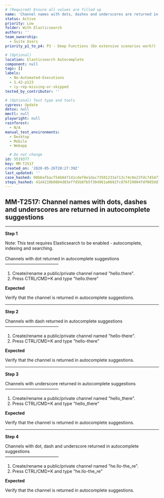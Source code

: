 ```yaml
---
# (Required) Ensure all values are filled up
name: 'Channel names with dots, dashes and underscores are returned in autocomplete suggestions'
status: Active
priority: Low
folder: With Elasticsearch
authors: ''
team_ownership:
  - Suite Users
priority_p1_to_p4: P3 - Deep Functions (Do extensive scenarios work?)

# (Optional)
location: Elasticsearch Autocomplete
component: null
tags: []
labels:
  - No-Automated-Executions
  - 1.42-p123
  - cy-rep-missing-or-skipped
tested_by_contributor: ''

# (Optional) Test type and tools
cypress: Update
detox: null
mmctl: null
playwright: null
rainforest:
  - N/A
manual_test_environments:
  - Desktop
  - Mobile
  - Webapp

  # Do not change
id: 5519377
key: MM-T2517
created_on: '2020-05-26T20:27:39Z'
last_updated: ''
case_hashed: 00b6afbacf54b847141cdef8e1dac73501233a713c74c0e23fdc74547718d3ed00826eb1a65e49b061cb94bee23f0746
steps_hashed: 41d4210b0884d03effd5b8fb5f304961a0692fc876f29004fdf005dd71effaeb7d4a2dc7e3a009bccb3569a3b7bd1419
---
```


<!-- (Auto-generated) Based on frontmatter's "key" and "name" -->

## MM-T2517: Channel names with dots, dashes and underscores are returned in autocomplete suggestions

---

**Step 1**

Note: This test requires Elasticsearch to be enabled - autocomplete, indexing and searching.\
\
Channels with dot returned in autocomplete suggestions\
–––––––––––––––––––––––––

1. Create/rename a public/private channel named "hello.there".
2. Press CTRL/CMD+K and type "hello.there"

**Expected**

Verify that the channel is returned in autocomplete suggestions.

---

**Step 2**

Channels with dash returned in autocomplete suggestions\
–––––––––––––––––––––––––

1. Create/rename a public/private channel named "hello-there".
2. Press CTRL/CMD+K and type "hello-there"

**Expected**

Verify that the channel is returned in autocomplete suggestions.

---

**Step 3**

Channels with underscore returned in autocomplete suggestions\
–––––––––––––––––––––––––

1. Create/rename a public/private channel named "hello\_there".
2. Press CTRL/CMD+K and type "hello\_there"

**Expected**

Verify that the channel is returned in autocomplete suggestions.

---

**Step 4**

Channels with dot, dash and underscore returned in autocomplete suggestions\
–––––––––––––––––––––––––

1. Create/rename a public/private channel named "he.llo-the\_re".
2. Press CTRL/CMD+K and type "he.llo-the\_re"

**Expected**

Verify that the channel is returned in autocomplete suggestions.
